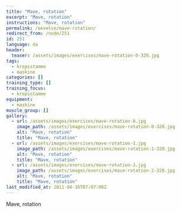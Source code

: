 ```yaml
---
title: "Mave, rotation"
excerpt: "Mave, rotation"
instructions: "Mave, rotation"
permalink: /oevelse/mave-rotation/
redirect_from: /node/251
id: 251
language: da
header:
  teaser: /assets/images/exercises/mave-rotation-0-320.jpg
tags:
  - kropsstamme
  - maskine
categories: []
training_type: []
training_focus: 
  - kropsstamme
equipment:
  - maskine
muscle_group: []
gallery:
  - url: /assets/images/exercises/mave-rotation-0.jpg
    image_path: /assets/images/exercises/mave-rotation-0-320.jpg
    alt: "Mave, rotation"
    title: "Mave, rotation"
  - url: /assets/images/exercises/mave-rotation-1.jpg
    image_path: /assets/images/exercises/mave-rotation-1-320.jpg
    alt: "Mave, rotation"
    title: "Mave, rotation"
  - url: /assets/images/exercises/mave-rotation-2.jpg
    image_path: /assets/images/exercises/mave-rotation-2-320.jpg
    alt: "Mave, rotation"
    title: "Mave, rotation"
last_modified_at: 2011-04-16T07:07:06Z
---
```


Mave, rotation
